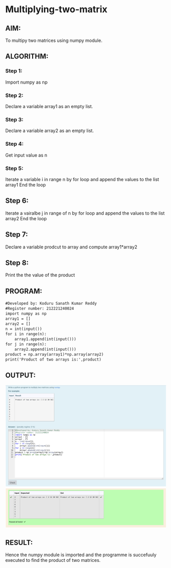 # Multiplying-two-matrix

## AIM: 
To multipy two matrices using numpy module.

## ALGORITHM:

### Step 1:
Import numpy as np
### Step 2:
Declare a variable array1 as an empty list. 
### Step 3:
Declare a variable array2 as an empty list.
### Step 4:
Get input value as n 
### Step 5:
Iterate a variable i in range n by for loop and append the values to the list array1
End the loop
## Step 6:
Iterate a vairalbe j in range of n by for loop and append the values to the list array2
End the loop
## Step 7:
Declare a variable prodcut to array and compute array1*array2
## Step 8:
Print the the value of the product
## PROGRAM: 
~~~
#Developed by: Koduru Sanath Kumar Reddy
#Register number: 212221240024
import numpy as np
array1 = []
array2 = []
n = int(input())
for i in range(n):
    array1.append(int(input()))
for j in range(n):
    array2.append(int(input()))
product = np.array(array1)*np.array(array2)
print('Product of two arrays is:',product)

~~~
## OUTPUT:
![](mul.png)

## RESULT:
Hence the numpy module is imported and the programme is succefuuly executed to find the product of two matrices.


